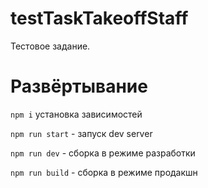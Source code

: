 # testTaskTakeoffStaff
Тестовое задание.

# Развёртывание

`npm i` установка зависимостей

`npm run start` - запуск dev server

`npm run dev` - сборка в режиме разработки

`npm run build` - сборка в режиме продакшн
